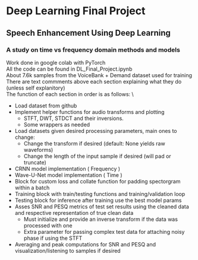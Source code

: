# Deep Learning Final Project
## Speech Enhancement Using Deep Learning
### A study on time vs frequency domain methods and models
Work done in google colab with PyTorch \
All the code can be found in DL_Final_Project.ipynb \
About 7.6k samples from the VoiceBank + Demand dataset used for training \
There are text commments above each section explaining what they do (unless self explanitory) \
The function of each section in order is as follows: \ 
- Load dataset from github
- Implement helper functions for audio transforms and plotting
  - STFT, DWT, STDCT and their inversions. 
  - Some wrappers as needed
- Load datasets given desired processing parameters, main ones to change:
  - Change the transform if desired (default: None yields raw waveforms)
  - Change the length of the input sample if desired (will pad or truncate)
- CRNN model implementation ( Frequency )
- Wave-U-Net model implementation ( Time )
- Block for custom loss and collate function for padding spectorgram within a batch
- Training block with train/testing functions and training/validation loop
- Testing block for inference after training use the best model params
- Asses SNR and PESQ metrics of test set results using the cleaned data and respective representation of true clean data
  - Must initialize and provide an inverse transform if the data was processed with one
  - Extra parameter for passing complex test data for attaching noisy phase if using the STFT 
- Averaging and peak computations for SNR and PESQ and visualization/listening to samples if desired
